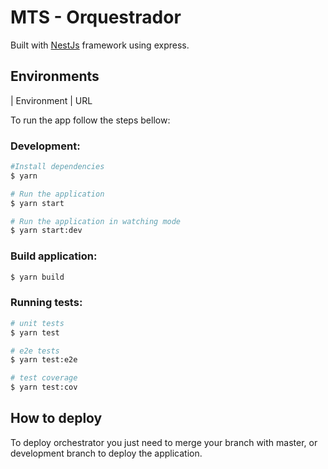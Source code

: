 # MTS - Orquestrador

Built with [NestJs](https://github.com/nestjs/nest) framework using express.

## Environments

| Environment | URL                                             

To run the app follow the steps bellow:

### Development:

```bash
#Install dependencies
$ yarn

# Run the application
$ yarn start

# Run the application in watching mode
$ yarn start:dev
```

### Build application:

```bash
$ yarn build
```

### Running tests:

```bash
# unit tests
$ yarn test

# e2e tests
$ yarn test:e2e

# test coverage
$ yarn test:cov
```

## How to deploy

To deploy orchestrator you just need to merge your branch with master, or development branch to deploy the application.
